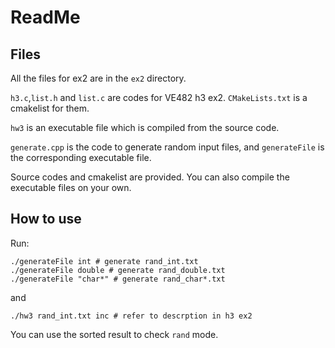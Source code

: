 # ReadMe

## Files

All the files for ex2 are in the `ex2` directory.

`h3.c`,`list.h` and `list.c` are codes for VE482 h3 ex2. `CMakeLists.txt` is a cmakelist for them.

`hw3` is an executable file which is compiled from the source code.

`generate.cpp` is the code to generate random input files, and `generateFile` is the corresponding executable file.

Source codes and cmakelist are provided. You can also compile the executable files on your own.

## How to use

Run:

```shell
./generateFile int # generate rand_int.txt
./generateFile double # generate rand_double.txt
./generateFile "char*" # generate rand_char*.txt
```

and

```shell
./hw3 rand_int.txt inc # refer to descrption in h3 ex2
```

You can use the sorted result to check `rand` mode.
